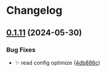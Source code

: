 # Changelog

## [0.1.11](https://github.com/Aimerny/kook-go/compare/v0.1.10...v0.1.11) (2024-05-30)


### Bug Fixes

* :sparkles: read config optimize ([4db886c](https://github.com/Aimerny/kook-go/commit/4db886c9a4beabf574b8c7ca51aa42d984af6af8))
